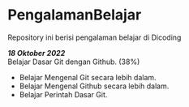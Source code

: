 # PengalamanBelajar
Repository ini berisi pengalaman belajar di Dicoding

***18 Oktober 2022***  
Belajar Dasar Git dengan Github. (38%)

* Belajar Mengenal Git secara lebih dalam.
* Belajar Mengenal Github secara lebih dalam.
* Belajar Perintah Dasar Git.
